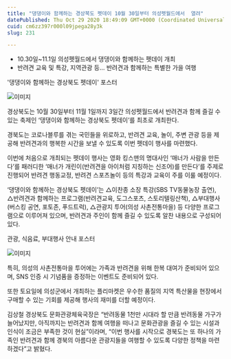 ```yaml
---
title: "댕댕이와 함께하는 경상북도 펫데이 10월 30일부터 의성펫월드에서  열려"
datePublished: Thu Oct 29 2020 18:49:09 GMT+0000 (Coordinated Universal Time)
cuid: cm6zz397r000l09jpega28y3k
slug: 231

---
```



- 10.30일~11.1일 의성펫월드에서 댕댕이와 함께하는 펫데이 개최
- 반려견 교육 및 특강, 지역관광 등... 반려견과 함께하는 특별한 가을 여행

'댕댕이와 함께하는 경상북도 펫데이' 포스터

![이미지](https://cdn.hashnode.com/res/hashnode/image/upload/v1739247554932/b51a5df3-01a9-403d-8b85-20485c240175.png)

경상북도는 10월 30일부터 11월 1일까지 3일간 의성펫월드에서 반려견과 함께 즐길 수 있는 축제인 ‘댕댕이와 함께하는 경상북도 펫데이’를 최초로 개최한다.

경북도는 코로나블루를 겪는 국민들을 위로하고, 반려견 교육, 놀이, 주변 관광 등을 제공해 반려견과의 행복한 시간을 보낼 수 있도록 이번 펫데이 행사를 마련했다.

이번에 처음으로 개최되는 펫데이 행사는 영화 킹스맨의 명대사인 ‘매너가 사람을 만든다’를 패러디한 ‘매너가 개린이(반려견을 아이처럼 지칭하는 신조어)를 만든다’를 주제로 진행되어 반려견 행동교정, 반려견 스포츠놀이 등의 특강과 교육이 주를 이룰 예정이다.

‘댕댕이와 함께하는 경상북도 펫데이’는 △이찬종 소장 특강(SBS TV동물농장 출연), △반려견과 함께하는 프로그램(반려견교육, 도그스포츠, 스토리텔링산책), △부대행사(버스킹 공연, 포토존, 푸드트럭), △관광지 투어(의성 사촌전통마을) 등 다양한 프로그램으로 이루어져 있으며, 반려견과 주인이 함께 즐길 수 있도록 알찬 내용으로 구성되어 있다.

관광, 식음료, 부대행사 안내 포스터

![이미지](https://cdn.hashnode.com/res/hashnode/image/upload/v1739247557119/39fa77a5-1857-4108-aaae-987caa26c6d8.png)

특히, 의성의 사촌전통마을 투어에는 가족과 반려견을 위해 한복 대여가 준비되어 있으며, SNS 인증 시 기념품을 증정하는 이벤트도 준비되어 있다.

또한 토요일에 의성군에서 개최하는 플리마켓은 우수한 품질의 지역 특산물을 현장에서 구매할 수 있는 기회를 제공해 행사의 재미를 더할 예정이다.

김상철 경상북도 문화관광체육국장은 “반려동물 1천만 시대라 할 만큼 반려동물 가구가 늘어났지만, 아직까지는 반려견과 함께 여행을 떠나고 문화관광을 즐길 수 있는 시설과 인식이 조금은 부족한 것이 현실”이라며, “이번 행사를 시작으로 경북도는 또 하나의 가족인 반려견과 함께 경북의 아름다운 관광지들을 여행할 수 있도록 다양한 정책을 마련하겠다”고 밝혔다.